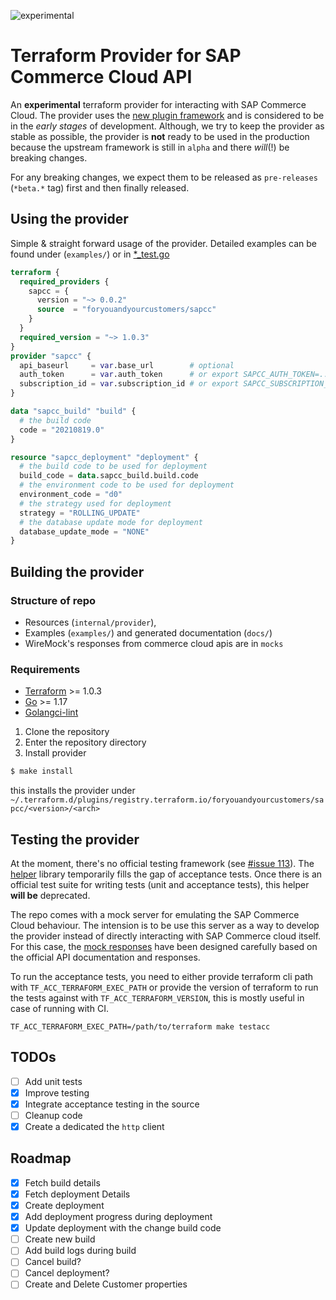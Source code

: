 ![experimental](https://camo.githubusercontent.com/8ad47215ae8b556345c074d2636cdf5e8a7f54068c110d1a1795501b43fab52e/68747470733a2f2f696d672e736869656c64732e696f2f62616467652f7374617475732d6578706572696d656e74616c2d454141413332)
# Terraform Provider for SAP Commerce Cloud API

An **experimental** terraform provider for interacting with SAP Commerce Cloud. The provider uses the [new plugin framework](https://github.com/hashicorp/terraform-plugin-framework) and is considered to be in the _early stages_ of development. Although, we try to keep the provider as stable as possible, the provider is **not** ready to be used in the production because the upstream framework is still in `alpha` and there _will_(!) be breaking changes.

For any breaking changes, we expect them to be released as `pre-releases` (`*beta.*` tag) first and then finally released. 


## Using the provider
Simple & straight forward usage of the provider. Detailed examples can be found under (`examples/`) or in [*_test.go](./internal/provider/)
```terraform
terraform {
  required_providers {
    sapcc = {
      version = "~> 0.0.2"
      source  = "foryouandyourcustomers/sapcc"
    }
  }
  required_version = "~> 1.0.3"
}
provider "sapcc" {
  api_baseurl     = var.base_url        # optional
  auth_token      = var.auth_token      # or export SAPCC_AUTH_TOKEN=..
  subscription_id = var.subscription_id # or export SAPCC_SUBSCRIPTION_ID=..
}

data "sapcc_build" "build" {
  # the build code
  code = "20210819.0"
}

resource "sapcc_deployment" "deployment" {
  # the build code to be used for deployment
  build_code = data.sapcc_build.build.code
  # the environment code to be used for deployment
  environment_code = "d0"
  # the strategy used for deployment
  strategy = "ROLLING_UPDATE"
  # the database update mode for deployment
  database_update_mode = "NONE"
}
```


## Building the provider

### Structure of repo
- Resources (`internal/provider`),
- Examples (`examples/`) and generated documentation (`docs/`)
- WireMock's responses from commerce cloud apis are in `mocks`

### Requirements

- [Terraform](https://www.terraform.io/downloads.html) >= 1.0.3
- [Go](https://golang.org/doc/install) >= 1.17
- [Golangci-lint](https://golangci-lint.run/usage/install)

1. Clone the repository
1. Enter the repository directory
1. Install provider
```sh
$ make install
```
this installs the provider under `~/.terraform.d/plugins/registry.terraform.io/foryouandyourcustomers/sapcc/<version>/<arch>`

## Testing the provider
At the moment, there's no official testing framework (see [#issue 113](https://github.com/hashicorp/terraform-plugin-framework/issues/113)). The [helper](./helper) library temporarily fills the gap of acceptance tests. Once there is an official test suite for writing tests (unit and acceptance tests), this helper **will be** deprecated.  

The repo comes with a mock server for emulating the SAP Commerce Cloud behaviour. The intension is to be use this server as a way to develop the provider instead of directly interacting with SAP Commerce cloud itself. For this case, the [mock responses](./mocks/mappings) have been designed carefully based on the official API documentation and responses.

To run the acceptance tests, you need to either provide terraform cli path with `TF_ACC_TERRAFORM_EXEC_PATH` or provide the version of terraform to run the tests against with `TF_ACC_TERRAFORM_VERSION`, this is mostly useful in case of running with CI.

```shell
TF_ACC_TERRAFORM_EXEC_PATH=/path/to/terraform make testacc   
```



## TODOs
- [ ] Add unit tests
- [x] Improve testing
- [x] Integrate acceptance testing in the source
- [ ] Cleanup code
- [x] Create a dedicated the `http` client

## Roadmap

- [X] Fetch build details
- [X] Fetch deployment Details
- [X] Create deployment
- [X] Add deployment progress during deployment
- [X] Update deployment with the change build code
- [ ] Create new build
- [ ] Add build logs during build
- [ ] Cancel build?
- [ ] Cancel deployment?
- [ ] Create and Delete Customer properties
